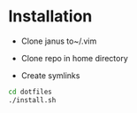 # Installation

*   Clone janus to~/.vim

*   Clone repo in home directory

*   Create symlinks

```sh
cd dotfiles
./install.sh
```
